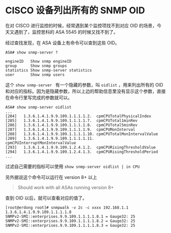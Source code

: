 # CISCO 设备列出所有的 SNMP OID

在对 CISCO 进行监控的时候，经常遇到某个监控项找不到对应 OID 的场景，今天又遇到了，监控思科的 ASA 5545 的时候又找不到了。

经过查找发现，在 ASA 设备上有命令可以查到这些 OID。

```
ASA# show snmp-server ?

engineID   Show snmp engineID
group      Show snmp groups
statistics Show snmp-server statistics
user       Show snmp users
```

这个 `show snmp-server ` 有一个隐藏的参数，叫 `oidlist` ，用来列出所有的 OID 和对应的指标。因为是隐藏参数，所以上边的帮助信息里没有显示这个参数，直接在命令行里写完成的参数就可以。

```
ASA# show snmp-server oidlist
...
[284]   1.3.6.1.4.1.9.9.109.1.1.1.1.2.  cpmCPUTotalPhysicalIndex
[285]   1.3.6.1.4.1.9.9.109.1.1.1.1.7.  cpmCPUTotal1minRev
[286]   1.3.6.1.4.1.9.9.109.1.1.1.1.8.  cpmCPUTotal5minRev
[287]   1.3.6.1.4.1.9.9.109.1.1.1.1.9.  cpmCPUMonInterval
[288]   1.3.6.1.4.1.9.9.109.1.1.1.1.10. cpmCPUTotalMonIntervalValue
[289]   1.3.6.1.4.1.9.9.109.1.1.1.1.11. cpmCPUInterruptMonIntervalValue
[293]   1.3.6.1.4.1.9.9.109.1.2.4.1.2.  cpmCPURisingThresholdValue
[294]   1.3.6.1.4.1.9.9.109.1.2.4.1.3.  cpmCPURisingThresholdPeriod
...
```

过滤自己需要的指标可以使用 `show snmp-server oidlist | in CPU`

另外据说这个命令可以运行在 version 8+ 以上
> Should work with all ASAs running version 8+

查到 OID 以后，就可以查看对应的值了。

```
[root@erdong root]# snmpwalk -v 2c -c xxxx 192.168.1.1 1.3.6.1.4.1.9.9.109.1.1.1.1.8
SNMPv2-SMI::enterprises.9.9.109.1.1.1.1.8.1 = Gauge32: 25
SNMPv2-SMI::enterprises.9.9.109.1.1.1.1.8.2 = Gauge32: 25
SNMPv2-SMI::enterprises.9.9.109.1.1.1.1.8.3 = Gauge32: 25
```